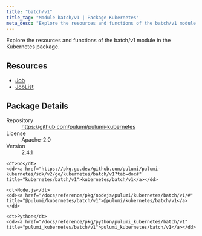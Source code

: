 ```yaml
---
title: "batch/v1"
title_tag: "Module batch/v1 | Package Kubernetes"
meta_desc: "Explore the resources and functions of the batch/v1 module in the Kubernetes package."
---
```


<!-- WARNING: this file was generated by Pulumi Docs Generator. -->
<!-- Do not edit by hand unless you're certain you know what you are doing! -->

Explore the resources and functions of the batch/v1 module in the Kubernetes package.

<h2 id="resources">Resources</h2>
<ul class="api">
    <li><a href="job" title="Job"><span class="symbol resource"></span>Job</a></li>
    <li><a href="joblist" title="JobList"><span class="symbol resource"></span>JobList</a></li>
</ul>

<h2 id="package-details">Package Details</h2>
<dl class="package-details">
	<dt>Repository</dt>
	<dd><a href="https://github.com/pulumi/pulumi-kubernetes">https://github.com/pulumi/pulumi-kubernetes</a></dd>
	<dt>License</dt>
	<dd>Apache-2.0</dd>
	<dt>Version</dt>
	<dd>2.4.1</dd>
</dl>



<dl class="tabular">

    <dt>Go</dt>
    <dd><a href="https://pkg.go.dev/github.com/pulumi/pulumi-kubernetes/sdk/v2/go/kubernetes/batch/v1?tab=doc#" title="kubernetes/batch/v1">kubernetes/batch/v1</a></dd>

    <dt>Node.js</dt>
    <dd><a href="/docs/reference/pkg/nodejs/pulumi/kubernetes/batch/v1/#" title="@pulumi/kubernetes/batch/v1">@pulumi/kubernetes/batch/v1</a></dd>

    <dt>Python</dt>
    <dd><a href="/docs/reference/pkg/python/pulumi_kubernetes/batch/v1" title="pulumi_kubernetes/batch/v1">pulumi_kubernetes/batch/v1</a></dd>

</dl>

